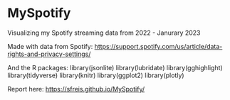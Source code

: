 # MySpotify
Visualizing my Spotify streaming data from 2022 - Janurary 2023

Made with data from Spotify: https://support.spotify.com/us/article/data-rights-and-privacy-settings/

And the R packages: 
library(jsonlite)
library(lubridate)
library(gghighlight)
library(tidyverse)
library(knitr)
library(ggplot2)
library(plotly)

Report here: https://sfreis.github.io/MySpotify/
